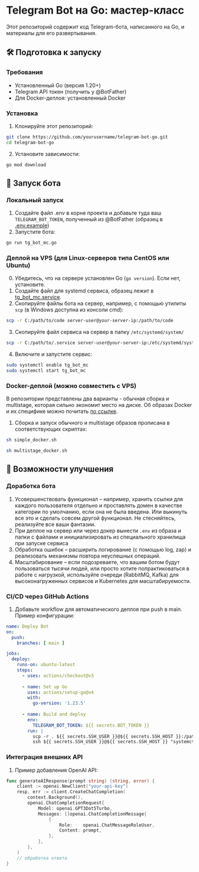 # Telegram Bot на Go: мастер-класс

Этот репозиторий содержит код Telegram-бота, написанного на Go, и материалы для его развертывания.

## 🛠 Подготовка к запуску

### Требования
- Установленный Go (версия 1.20+)
- Telegram API токен (получить у @BotFather)
- Для Docker-деплоя: установленный Docker

### Установка
1. Клонируйте этот репозиторий:
```bash
git clone https://github.com/yourusername/telegram-bot-go.git
cd telegram-bot-go
```
2. Установите зависимости:

```bash
go mod download
```
## 🚀 Запуск бота
### Локальный запуск
1. Создайте файл .env в корне проекта и добавьте туда ваш `TELEGRAM_BOT_TOKEN`, полученный из @BotFather (образец в [.env.example](./.env.example))
2. Запустите бота:

```bash
go run tg_bot_mc.go
```
### Деплой на VPS (для Linux-серверов типа CentOS или Ubuntu)
0. Убедитесь, что на сервере установлен Go (`go version`). Если нет, установите.
1. Создайте файл для systemd сервиса, образец лежит в [tg_bot_mc.service](./tg_bot_mc.service).
2. Скопируйте файлы бота на сервер, например, с помощью утилиты `scp` (в Windows доступна из консоли cmd):
```bash
scp -r C:/path/to/code server-user@your-server-ip:/path/to/code
```
3. Скопируйте файл сервиса на сервер в папку `/etc/systemd/system/`
```bash
scp -r C:/path/to/.service server-user@your-server-ip:/etc/systemd/system/
```
4. Включите и запустите сервис:
```bash
sudo systemctl enable tg_bot_mc
sudo systemctl start tg_bot_mc
```
### Docker-деплой (можно совместить с VPS)
В репозитории представлены два варианты - обычная сборка и multistage, которая сильно экономит место на диске.
Об образах Docker и их специфике можно почитать [по ссылке](https://hub.docker.com/_/golang).
1. Сборка и запуск обычного и multistage образов прописана в соответствующих скриптах:
```bash
sh simple_docker.sh
```
```bash
sh multistage_docker.sh
```
## 🔧 Возможности улучшения
### Доработка бота
1. Усовершенствовать функционал – например, хранить ссылки для каждого пользователя отдельно и проставлять домен в качестве категории по умолчанию, если она не была введена. Или выкинуть все это и сделать совсем другой функционал. Не стесняйтесь, реализуйте все ваши фантазии.
2. При деплое на сервер или через докер вынести `.env` из образа и папки с файлами и инициализировать из специального хранилища при запуске сервиса
3. Обработка ошибок – расширить логирование (с помощью log, zap) и реализовать механизмы повтора неуспешных операций.
4. Масштабирование – если подозреваете, что вашим ботом будут пользоваться тысячи людей, или просто хотите попрактиковаться в работе с нагрузкой, используйте очереди (RabbitMQ, Kafka) для высоконагруженных сервисов и Kubernetes для масштабируемости.

### CI/CD через GitHub Actions
1. Добавьте workflow для автоматического деплоя при push в main. Пример конфигурации:

```yaml
name: Deploy Bot
on:
  push:
    branches: [ main ]

jobs:
  deploy:
    runs-on: ubuntu-latest
    steps:
      - uses: actions/checkout@v3
      
      - name: Set up Go
        uses: actions/setup-go@v4
        with:
          go-version: '1.23.5'
      
      - name: Build and deploy
        env:
          TELEGRAM_BOT_TOKEN: ${{ secrets.BOT_TOKEN }}
        run: |
          scp -r . ${{ secrets.SSH_USER }}@${{ secrets.SSH_HOST }}:/path/to/bot
          ssh ${{ secrets.SSH_USER }}@${{ secrets.SSH_HOST }} "systemctl restart telegram-bot"
```
### Интеграция внешних API
1. Пример добавления OpenAI API:

```go
func generateAIResponse(prompt string) (string, error) {
    client := openai.NewClient("your-api-key")
    resp, err := client.CreateChatCompletion(
        context.Background(),
        openai.ChatCompletionRequest{
            Model: openai.GPT3Dot5Turbo,
            Messages: []openai.ChatCompletionMessage{
                {
                    Role:    openai.ChatMessageRoleUser,
                    Content: prompt,
                },
            },
        },
    )
    // обработка ответа
}
```
